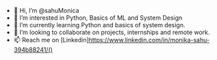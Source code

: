- 👋 Hi, I’m @sahuMonica
- 👀 I’m interested in Python, Basics of ML and System Design
- 🌱 I’m currently learning Python and basics of system design. 
- 💞️ I’m looking to collaborate on projects, internships and remote work.
- 📫 Reach me on [Linkedin]https://www.linkedin.com/in/monika-sahu-394b88241/()

<!---
sahuMonica/sahuMonica is a ✨ special ✨ repository because its `README.md` (this file) appears on your GitHub profile.
You can click the Preview link to take a look at your changes.
--->
